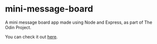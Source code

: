 # mini-message-board
A mini message board app made using Node and Express, as part of The Odin Project.

You can check it out [here](https://arcane-temple-42009.herokuapp.com/).
